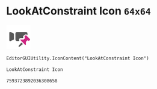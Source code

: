# LookAtConstraint Icon `64x64`
<img src="/img/LookAtConstraint%20Icon.png" width=64 height=64>

``` CSharp
EditorGUIUtility.IconContent("LookAtConstraint Icon")
```
```
LookAtConstraint Icon
```
```
7593723892036308658
```
